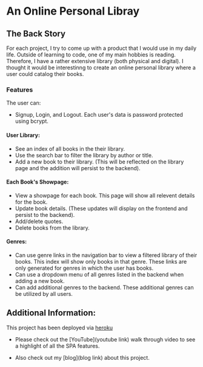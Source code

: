 # An Online Personal Libray

## The Back Story

For each project, I try to come up with a product that I would use in my daily life. Outside of learning to code, one of my main hobbies is reading. Therefore, I have a rather extensive library (both physical and digital). I thought it would be interestinng to create an online personal library where a user could catalog their books. 

### Features
The user can:
* Signup, Login, and Logout. Each user's data is password protected using bcrypt.

#### User Library:

* See an index of all books in the their library.
* Use the search bar to filter the library by author or title.
* Add a new book to their library. (This will be reflected on the library page and the addition will persist to the backend).

#### Each Book's Showpage:

* View a showpage for each book. This page will show all relevent details for the book.
* Update book details. (These updates will display on the frontend and persist to the backend).
* Add/delete quotes.
* Delete books from the library.

#### Genres:

* Can use genre links in the navigation bar to view a filtered library of their books. This index will show only books in that genre. These links are only generated for genres in which the user has books.
* Can use a dropdown menu of all genres listed in the backend when adding a new book.
* Can add additional genres to the backend. These additional genres can be utilized by all users.


## Additional Information:

This project has been deployed via [heroku](https://new-personal-library.herokuapp.com/)

* Please check out the [YouTube](youtube link) walk through video to see a highlight of all the SPA features. 

* Also check out my [blog](blog link) about this project. 